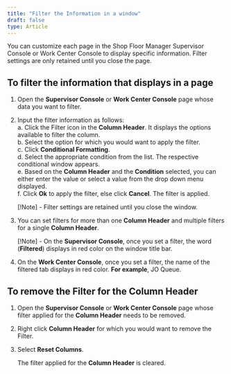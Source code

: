 ```yaml
---
title: "Filter the Information in a window"
draft: false
type: Article
---
```


You can customize each page in the Shop Floor Manager Supervisor Console or Work Center Console to display specific information. Filter settings are only retained until you close the page.

## To filter the information that displays in a page

1.  Open the **Supervisor Console** or **Work Center Console** page whose data you want to filter.
2.  Input the filter information as follows:
    <br>a.  Click the Filter icon in the **Column Header**. It displays the options available to filter the column.
    <br>b.  Select the option for which you would want to apply the filter.
    <br>c.  Click **Conditional Formatting**.
    <br>d.  Select the appropriate condition from the list. The respective conditional window appears.
    <br>e.  Based on the **Column Header** and the **Condition** selected, you can either enter the value or select a value from the drop down menu displayed.
    <br>f.  Click **Ok** to apply the filter, else click **Cancel**. The filter is applied.

    [!Note]
        -   Filter settings are retained until you close the window.<li>  You can set filters for more than one **Column Header** and multiple filters for a single **Column Header**.

    [!Note]
        -   On the **Supervisor Console**, once you set a filter, the word (**Filtered**) displays in red color on the window title bar.<li>  On the **Work Center Console**, once you set a filter, the name of the filtered tab displays in red color. **For example**, JO Queue.

## To remove the Filter for the Column Header

1.  Open the **Supervisor Console** or **Work Center Console** page whose filter applied for the **Column Header** needs to be removed.
2.  Right click **Column Header** for which you would want to remove the Filter.
3.  Select **Reset Columns**.

    The filter applied for the **Column Header** is cleared.